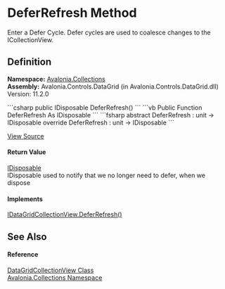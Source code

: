 # DeferRefresh Method


Enter a Defer Cycle. Defer cycles are used to coalesce changes to the ICollectionView.



## Definition
**Namespace:** <a href="N_Avalonia_Collections">Avalonia.Collections</a>  
**Assembly:** Avalonia.Controls.DataGrid (in Avalonia.Controls.DataGrid.dll) Version: 11.2.0

<Tabs groupId="api-code-preview">
<TabItem value="csharp" label="C#">
```csharp
public IDisposable DeferRefresh()
```
</TabItem>
<TabItem value="vb" label="VB">
```vb
Public Function DeferRefresh As IDisposable
```
</TabItem>
<TabItem value="fsharp" label="F#">
```fsharp
abstract DeferRefresh : unit -> IDisposable 
override DeferRefresh : unit -> IDisposable 
```
</TabItem>
</Tabs>



<a href="https://github.com/AvaloniaUI/Avalonia/tree/master/src/Avalonia.Controls.DataGrid/Collections/DataGridCollectionView.cs#L1864" title="View the source code">View Source</a>



#### Return Value
<a href="https://learn.microsoft.com/dotnet/api/system.idisposable" target="_blank" rel="noopener noreferrer">IDisposable</a>  
IDisposable used to notify that we no longer need to defer, when we dispose

#### Implements
<a href="M_Avalonia_Collections_IDataGridCollectionView_DeferRefresh">IDataGridCollectionView.DeferRefresh()</a>  


## See Also


#### Reference
<a href="T_Avalonia_Collections_DataGridCollectionView">DataGridCollectionView Class</a>  
<a href="N_Avalonia_Collections">Avalonia.Collections Namespace</a>  

